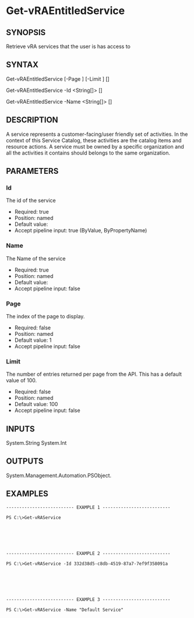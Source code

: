 # Get-vRAEntitledService

## SYNOPSIS
    
Retrieve vRA services that the user is has access to

## SYNTAX
 Get-vRAEntitledService [-Page <Int32>] [-Limit <Int32>] [<CommonParameters>]  Get-vRAEntitledService -Id <String[]> [<CommonParameters>]  Get-vRAEntitledService -Name <String[]> [<CommonParameters>]     

## DESCRIPTION

A service represents a customer-facing/user friendly set of activities. In the context of this Service Catalog, 
these activities are the catalog items and resource actions. 
A service must be owned by a specific organization and all the activities it contains should belongs to the same organization.

## PARAMETERS


### Id

The id of the service

* Required: true
* Position: named
* Default value: 
* Accept pipeline input: true (ByValue, ByPropertyName)

### Name

The Name of the service

* Required: true
* Position: named
* Default value: 
* Accept pipeline input: false

### Page

The index of the page to display.

* Required: false
* Position: named
* Default value: 1
* Accept pipeline input: false

### Limit

The number of entries returned per page from the API. This has a default value of 100.

* Required: false
* Position: named
* Default value: 100
* Accept pipeline input: false

## INPUTS

System.String
System.Int

## OUTPUTS

System.Management.Automation.PSObject.

## EXAMPLES
```
-------------------------- EXAMPLE 1 --------------------------

PS C:\>Get-vRAService






-------------------------- EXAMPLE 2 --------------------------

PS C:\>Get-vRAService -Id 332d38d5-c8db-4519-87a7-7ef9f358091a






-------------------------- EXAMPLE 3 --------------------------

PS C:\>Get-vRAService -Name "Default Service"
```

